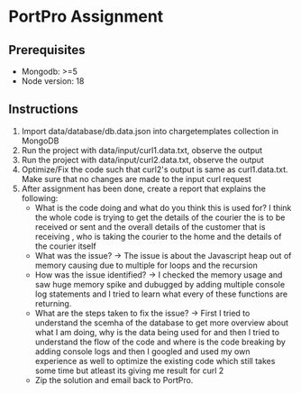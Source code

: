# PortPro Assignment

## Prerequisites

- Mongodb: >=5
- Node version: 18

## Instructions

1. Import data/database/db.data.json into chargetemplates collection in MongoDB
2. Run the project with data/input/curl1.data.txt, observe the output
3. Run the project with data/input/curl2.data.txt, observe the output
4. Optimize/Fix the code such that curl2's output is same as curl1.data.txt. Make sure that no changes are made to the input curl request
5. After assignment has been done, create a report that explains the following:
    - What is the code doing and what do you think this is used for?
    I think the whole code is trying to get the details of the courier the is to be received or sent and the overall details of the customer that is receiving , who is taking the courier to the home and the details of the courier itself 
    - What was the issue?
        -> The issue is about the Javascript heap out of memory causing due to multiple for loops and the recursion 
    - How was the issue identified?
        -> I checked the memory usage and saw huge memory spike and dubugged by adding multiple console log statements and I tried to learn what every of these functions are returning. 
    - What are the steps taken to fix the issue?
        -> First I tried to understand the scemha of the database to get more overview about what I am doing, why is the data being used for and then I tried to understand the flow of the code and where is the code breaking by adding console logs and then I googled and used my own experience as well to optimize the existing code which still takes some time but atleast its giving me result for curl 2 
    - Zip the solution and email back to PortPro.
